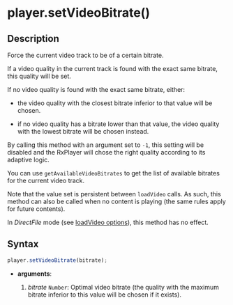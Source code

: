 # player.setVideoBitrate()

## Description

Force the current video track to be of a certain bitrate.

If a video quality in the current track is found with the exact same bitrate,
this quality will be set.

If no video quality is found with the exact same bitrate, either:

- the video quality with the closest bitrate inferior to that value will be
  chosen.

- if no video quality has a bitrate lower than that value, the video
  quality with the lowest bitrate will be chosen instead.

By calling this method with an argument set to `-1`, this setting will be
disabled and the RxPlayer will chose the right quality according to its adaptive
logic.

You can use `getAvailableVideoBitrates` to get the list of available bitrates
for the current video track.

Note that the value set is persistent between `loadVideo` calls.
As such, this method can also be called when no content is playing (the same
rules apply for future contents).

<div class="warning">
In <i>DirectFile</i> mode (see <a
href="../Loading_a_Content.md#transport">loadVideo options</a>),
this method has no effect.
</div>

## Syntax

```js
player.setVideoBitrate(bitrate);
```

  - **arguments**:

    1. _bitrate_ `Number`: Optimal video bitrate (the quality with the maximum
       bitrate inferior to this value will be chosen if it exists).
